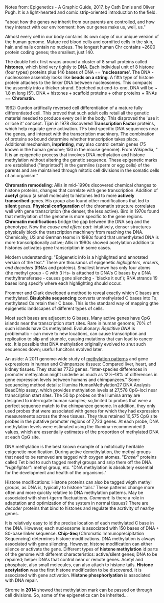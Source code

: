 Notes from: Epigenetics - A Graphic Guide, 2017, by Cath Ennis and Oliver Pugh. It is a light-hearted and comic strip-oriented introduction to the field. 

"about how the genes we inherit from our parents are controlled, and how they interact with our environment: how our genes make us, well, us."

Almost every cell in our body contains its own copy of our unique version of the human genome. Mature red blood cells and cornified cells in the skin, hair, and nails contain no nucleus. The longest human Chr contains ~2600 protein coding genes; the smallest, just 140. 

The double helix first wraps around a cluster of 8 small proteins called **histones**, which bind very tightly to DNA. Each individual unit of 8 histone (four types) proteins plus 146 bases of DNA == '**nucleosome**'. The DNA - nucleosome assembly looks like **beads on a string**. A fifth type of histone protein attaches to the linker DNA between nucleosomes. This compacts the assembly into a thicker strand. Stretched out end-to-end, DNA will be ~ 1.8 m long (5'). DNA + histones + scaffold proteins + other proteins + RNAs == **Chromatin**. 

1962: Gurdon artifically reversed cell differentiation of a mature fully differentiated cell. This proved that such adult cells retail all the genetic material needed to produce every cell in the body. This disproved the 'use it or lose it' concept. Tijan in 1978 discovered **Transcription Factor** proteins, which help regulate gene activation. TFs bind specific DNA sequences near the genes, and interact with the transcription machinery. The combination of proteins so bound determine whether transcription takes place. Additional mechanism, **imprinting**, may also control certain genes (75 known in the human genome; 150 in the mouse genome). From Wikipedia,  " It is an epigenetic process that involves DNA methylation and histone methylation without altering the genetic sequence. These epigenetic marks are established ("imprinted") in the germline (sperm or egg cells) of the parents and are maintained through mitotic cell divisions in the somatic cells of an organism."

**Chromatin remodeling**: Allis in mid-1990s discovered chemical changes to histone proteins, changes that correlate with gene transcription. Addition of **acetyl** group (a small molecule) to histones led to more **actively transcribed** genes. His group also found other modifications that led to **silent** genes. **Physical configuration** of the chromatin structure correlates well with gene transcription (the denser, the less active). Bird in 1970s found that methylation of the genome is more specific to the gene regions. **Chromatin modifications** bridge the gap between the DNA seq and the phenotype. Now the *cause and effect part*: intuitively, denser structures physically block the transcription machinery from reaching the DNA. Chemically, US and German teams in 1980s found that unmethylated DNA is more transcriptionally active; Allis in 1990s showed acetylation addition to histones activates gene transcription in some cases. 

Modern understanding: "Epigenetic info is a highlighted and annotated version of the text." There are thousands of epigenetic *highlighters, erasers, and decoders* (RNAs and proteins). Smallest known has only four atoms (the methyl group - C with 3 Hs- is attached to DNA's C bases by a DNA methyltransferase - causes gene silencing - 'blacks it out'); RNA strands 19 bases long specify where each highlighting should occur. 

Frommer and Clark developed a method to reveal exactly which C bases are methylated. **Bisulphite sequencing** converts unmethylated C bases into Ts; methylated Cs retain their C base. This is the standard way of mapping gthe epigenetic landscapes of different types of cells. 

Most such bases are adjacent to G bases. Many active genes have CpG islands near the transcription start sites. Rare in human genome; 70% of such islands have Cs methylated. Evolutionary: *Repititive DNA* is problematic - can move to new locations, can cause transcription and replication to slip and stumble, causing mutations that can lead to cancer etc. It is possible that DNA methylation originally evolved to shut such sequences down; useful funcitons evolved later. 

An aside: A 2011 genome-wide study of [methylation patterns](https://www.ncbi.nlm.nih.gov/pmc/articles/PMC3044686/) and gene expressions in human and Chimpanzee tissues: Compared liver, heart, and kidney tissues. They studies 7723 genes. "inter-species differences in promoter methylation might underlie as much as 12%–18% of differences in gene expression levels between humans and chimpanzees." Some sequencing method details: Illumina HumanMethylation27 DNA Analysis BeadChip assay, which provides  methylation levels at 27,578 CpG-loci near transcription start sites. The 50 bp probes on the Illumina array are designed to interrogate human samples; so,limited to probes that were a perfect sequence match to the chimpanzee genome. In addition, they only used probes that were associated with genes for which they had expression measurements across the three tissues. They  thus retained 10,575 CpG site probes in the putative promoter regions of 7,723 genes. At each probe, DNA methylation levels were estimated using the Illumina-recommended β values, which are essentially estimates of the proportion of methylated DNA at each CpG site.

DNA methylation is the best known example of a mitotically heritable epigenetic modification. During active demethylation, the methyl groups that need to be removed are tagged with oxygen atomes. "*Eraser*" proteins called Tet bind to such tagged methyl groups and snip them off the DNA. "*Highlighter*": methyl group, etc. "DNA methylation is absolutely essential for the development and health of the organisms." 

Histone modifications: Histone proteins can also be tagged wigth methyl groups, as DNA is, typically to histone 'tails.' These patterns change more often and more quickly relative to DNA methylation patterns. May be associated with short-tgerm fluctuations. *Comment*: Is there a role in adaptation and optimization of the system in normal tissues? There are *decoder* proteins that bind to histones and regulate the acrtivity of nearby genes. 

It is relatively easy to id the precise location of each methylated C base in the DNA. However, each nucleosome is associated with 150 bases of DNA  + 80-base linker sequence. **Chip-Seq** (Chromatic Immunoprecipitation Sequencing) determines histone modifications. DNA methylation is always associated with gene silencing. However, histone modification can either silence or activate the gene. Different types of **histone methylation** id parts of the genome with different characteristics: active/silent genes; DNA to be repaired; helper DNAs that control near or remote genes. Acetyl and phosphate, also small molecules, can also attach to histone tails. **Histone acetylation** was the first histone modification to be discovered. It is associated with gene activation. **Histone phosphorlyation** is associated with DNA repair. 

Strome in **2014** showed that methylation mark can be passed on through cell divisions. So, some of the epigenetics can be inherited...






